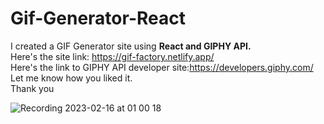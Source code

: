 # Gif-Generator-React
I created a GIF Generator site using <b>React and GIPHY API.</b> <br>
Here's the site link: https://gif-factory.netlify.app/<br> 
Here's the link to GIPHY API developer site:https://developers.giphy.com/<br>
Let me know how you liked it. <br>
Thank you <br>

![Recording 2023-02-16 at 01 00 18](https://user-images.githubusercontent.com/88939208/219281365-83397c87-5698-4b29-ac35-6d2d5574aad9.gif)
